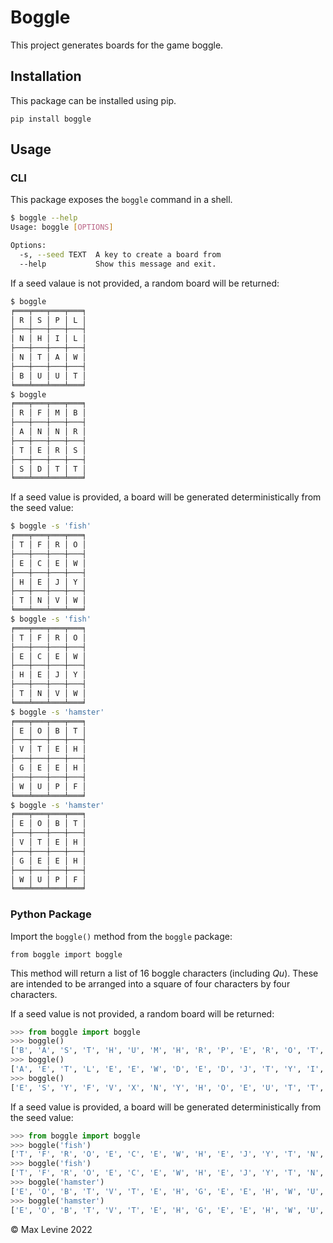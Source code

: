# Boggle

This project generates boards for the game boggle.

## Installation

This package can be installed using pip.

`pip install boggle`

## Usage

### CLI

This package exposes the `boggle` command in a shell.

```bash
$ boggle --help
Usage: boggle [OPTIONS]

Options:
  -s, --seed TEXT  A key to create a board from
  --help           Show this message and exit.
```

If a seed valaue is not provided, a random board will be returned:

```bash
$ boggle
╒═══╤═══╤═══╤═══╕
│ R │ S │ P │ L │
├───┼───┼───┼───┤
│ N │ H │ I │ L │
├───┼───┼───┼───┤
│ N │ T │ A │ W │
├───┼───┼───┼───┤
│ B │ U │ U │ T │
╘═══╧═══╧═══╧═══╛
$ boggle
╒═══╤═══╤═══╤═══╕
│ R │ F │ M │ B │
├───┼───┼───┼───┤
│ A │ N │ N │ R │
├───┼───┼───┼───┤
│ T │ E │ R │ S │
├───┼───┼───┼───┤
│ S │ D │ T │ T │
╘═══╧═══╧═══╧═══╛
```

If a seed value is provided, a board will be generated deterministically from the seed value:

```bash
$ boggle -s 'fish'
╒═══╤═══╤═══╤═══╕
│ T │ F │ R │ O │
├───┼───┼───┼───┤
│ E │ C │ E │ W │
├───┼───┼───┼───┤
│ H │ E │ J │ Y │
├───┼───┼───┼───┤
│ T │ N │ V │ W │
╘═══╧═══╧═══╧═══╛
$ boggle -s 'fish'
╒═══╤═══╤═══╤═══╕
│ T │ F │ R │ O │
├───┼───┼───┼───┤
│ E │ C │ E │ W │
├───┼───┼───┼───┤
│ H │ E │ J │ Y │
├───┼───┼───┼───┤
│ T │ N │ V │ W │
╘═══╧═══╧═══╧═══╛
$ boggle -s 'hamster'
╒═══╤═══╤═══╤═══╕
│ E │ O │ B │ T │
├───┼───┼───┼───┤
│ V │ T │ E │ H │
├───┼───┼───┼───┤
│ G │ E │ E │ H │
├───┼───┼───┼───┤
│ W │ U │ P │ F │
╘═══╧═══╧═══╧═══╛
$ boggle -s 'hamster'
╒═══╤═══╤═══╤═══╕
│ E │ O │ B │ T │
├───┼───┼───┼───┤
│ V │ T │ E │ H │
├───┼───┼───┼───┤
│ G │ E │ E │ H │
├───┼───┼───┼───┤
│ W │ U │ P │ F │
╘═══╧═══╧═══╧═══╛
```

### Python Package

Import the `boggle()` method from the `boggle` package:

`from boggle import boggle`

This method will return a list of 16 boggle characters (including *Qu*). These are intended to be arranged into a
square of four characters by four characters.

If a seed value is not provided, a random board will be returned:

```python
>>> from boggle import boggle
>>> boggle()
['B', 'A', 'S', 'T', 'H', 'U', 'M', 'H', 'R', 'P', 'E', 'R', 'O', 'T', 'O', 'N']
>>> boggle()
['A', 'E', 'T', 'L', 'E', 'E', 'W', 'D', 'E', 'D', 'J', 'T', 'Y', 'I', 'O', 'F']
>>> boggle()
['E', 'S', 'Y', 'F', 'V', 'X', 'N', 'Y', 'H', 'O', 'E', 'U', 'T', 'T', 'N', 'O']
```

If a seed value is provided, a board will be generated deterministically from the seed value:

```python
>>> from boggle import boggle
>>> boggle('fish')
['T', 'F', 'R', 'O', 'E', 'C', 'E', 'W', 'H', 'E', 'J', 'Y', 'T', 'N', 'V', 'W']
>>> boggle('fish')
['T', 'F', 'R', 'O', 'E', 'C', 'E', 'W', 'H', 'E', 'J', 'Y', 'T', 'N', 'V', 'W']
>>> boggle('hamster')
['E', 'O', 'B', 'T', 'V', 'T', 'E', 'H', 'G', 'E', 'E', 'H', 'W', 'U', 'P', 'F']
>>> boggle('hamster')
['E', 'O', 'B', 'T', 'V', 'T', 'E', 'H', 'G', 'E', 'E', 'H', 'W', 'U', 'P', 'F']
```

&copy; Max Levine 2022
